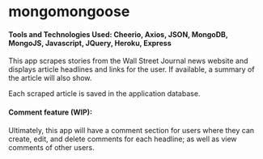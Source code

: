 # mongomongoose

#### Tools and Technologies Used: Cheerio, Axios, JSON, MongoDB, MongoJS, Javascript, JQuery, Heroku, Express

This app scrapes stories from the Wall Street Journal news website and displays article headlines and links for the user. If available, a summary of the article will also show.

Each scraped article is saved in the application database.

#### Comment feature (WIP): 

Ultimately, this app will have a comment section for users where they can create, edit, and delete comments for each headline; as well as view comments of other users.


